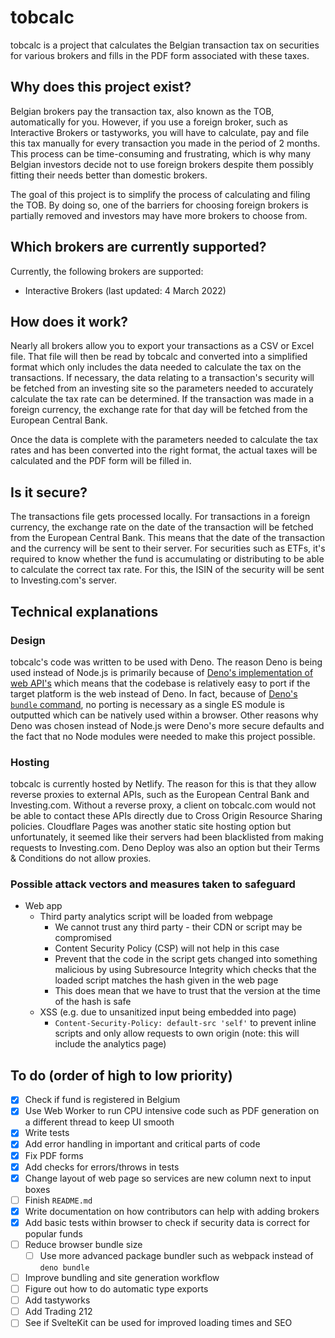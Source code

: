 # tobcalc

tobcalc is a project that calculates the Belgian transaction tax on securities for various brokers and fills in the PDF form associated with these taxes.

## Why does this project exist?

Belgian brokers pay the transaction tax, also known as the TOB, automatically for you. However, if you use a foreign broker, such as Interactive Brokers or tastyworks, you will have to calculate, pay and file this tax manually for every transaction you made in the period of 2 months. This process can be time-consuming and frustrating, which is why many Belgian investors decide not to use foreign brokers despite them possibly fitting their needs better than domestic brokers. 

The goal of this project is to simplify the process of calculating and filing the TOB. By doing so, one of the barriers for choosing foreign brokers is partially removed and investors may have more brokers to choose from.

## Which brokers are currently supported?

Currently, the following brokers are supported:
- Interactive Brokers (last updated: 4 March 2022)

## How does it work?

Nearly all brokers allow you to export your transactions as a CSV or Excel file. That file will then be read by tobcalc and converted into a simplified format which only includes the data needed to calculate the tax on the transactions. If necessary, the data relating to a transaction's security will be fetched from an investing site so the parameters needed to accurately calculate the tax rate can be determined. If the transaction was made in a foreign currency, the exchange rate for that day will be fetched from the European Central Bank.

Once the data is complete with the parameters needed to calculate the tax rates and has been converted into the right format, the actual taxes will be calculated and the PDF form will be filled in. 

## Is it secure?

The transactions file gets processed locally. For transactions in a foreign currency, the exchange rate on the date of the transaction will be fetched from the European Central Bank. This means that the date of the transaction and the currency will be sent to their server. For securities such as ETFs, it's required to know whether the fund is accumulating or distributing to be able to calculate the correct tax rate. For this, the ISIN of the security will be sent to Investing.com's server.

## Technical explanations

### Design

tobcalc's code was written to be used with Deno. The reason Deno is being used instead of Node.js is primarily because of [Deno's implementation of web API's](https://deno.land/manual@v1.8.3/runtime/web_platform_apis) which means that the codebase is relatively easy to port if the target platform is the web instead of Deno. In fact, because of [Deno's `bundle` command](https://deno.land/manual/tools/bundler), no porting is necessary as a single ES module is outputted which can be natively used within a browser. Other reasons why Deno was chosen instead of Node.js were Deno's more secure defaults and the fact that no Node modules were needed to make this project possible.

### Hosting

tobcalc is currently hosted by Netlify. The reason for this is that they allow reverse proxies to external APIs, such as the European Central Bank and Investing.com. Without a reverse proxy, a client on tobcalc.com would not be able to contact these APIs directly due to Cross Origin Resource Sharing policies. Cloudflare Pages was another static site hosting option but unfortunately, it seemed like their servers had been blacklisted from making requests to Investing.com. Deno Deploy was also an option but their Terms & Conditions do not allow proxies.

### Possible attack vectors and measures taken to safeguard

- Web app
  - Third party analytics script will be loaded from webpage
    - We cannot trust any third party - their CDN or script may be compromised
    - Content Security Policy (CSP) will not help in this case
    - Prevent that the code in the script gets changed into something malicious by using Subresource Integrity which checks that the loaded script matches the hash given in the web page
    - This does mean that we have to trust that the version at the time of the hash is safe
  - XSS (e.g. due to unsanitized input being embedded into page)
    - `Content-Security-Policy: default-src 'self'` to prevent inline scripts and only allow requests to own origin (note: this will include the analytics page)


## To do (order of high to low priority)

- [x] Check if fund is registered in Belgium
- [x] Use Web Worker to run CPU intensive code such as PDF generation on a different thread to keep UI smooth
- [x] Write tests
- [x] Add error handling in important and critical parts of code
- [x] Fix PDF forms
- [x] Add checks for errors/throws in tests
- [x] Change layout of web page so services are new column next to input boxes
- [ ] Finish `README.md`
- [x] Write documentation on how contributors can help with adding brokers
- [x] Add basic tests within browser to check if security data is correct for popular funds
- [ ] Reduce browser bundle size
  - [ ] Use more advanced package bundler such as webpack instead of `deno bundle`
- [ ] Improve bundling and site generation workflow
- [ ] Figure out how to do automatic type exports
- [ ] Add tastyworks
- [ ] Add Trading 212
- [ ] See if SvelteKit can be used for improved loading times and SEO
